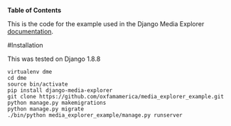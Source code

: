 **Table of Contents**

This is the code for the example used in the Django Media Explorer [documentation](https://github.com/oxfamamerica/django-media-explorer). 

#Installation

This was tested on Django 1.8.8


```
virtualenv dme
cd dme
source bin/activate
pip install django-media-explorer
git clone https://github.com/oxfamamerica/media_explorer_example.git
python manage.py makemigrations
python manage.py migrate
./bin/python media_explorer_example/manage.py runserver
```

